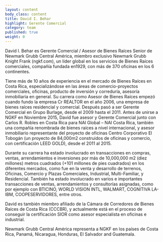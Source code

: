 ```yaml
---
layout: content
body_class: content
title: David I. Behar
highlight: Gerente Comercial
category: team
published: true
weight: 0
---
```

David I. Behar es Gerente Comercial / Asesor de Bienes Raíces Senior de Newmark Grubb Central América, miembro exclusivo Newmark Grubb Knight Frank (ngkf.com), un líder global en los servicios de Bienes Raíces comerciales, compañía fundada en1929, con más de 370 oficinas en los 6 continentes.

Tiene más de 10 años de experiencia en el mercado de Bienes Raíces en Costa Rica, especializándose en las áreas de comercio-proyectos comerciales, oficinas, producto de inversión y correduría, asesoría inmobiliaria en general. Su carrera como Asesor de Bienes Raíces empezó cuando fundo la empresa Cr REALTOR en el año 2006, una empresa de bienes raíces residencial y comercial. Después pasó a ser Gerente Comercial en  Grupo Burlage, desde el 2009 hasta el 2011. Antes de unirse a NGKF en Noviembre 2015, David fue asesor y Gerente Comercial junto con Carlos R. Robles en Costa Rica para NAI Global – NAI Costa Rica, también una compañía renombrada de bienes raíces a nivel internacional, y asesor inmobiliario representante del proyecto de oficinas Centro Corporativo El Tobogán (un proyecto de 84,000m2 construidos de oficinas y comercio, con certificación LEED GOLD), desde el 2011 al 2015.

Durante su carrera ha estado involucrado en transacciones en compras, ventas, arrendamientos e inversiones por más de 10,000,000 m2 (diez millones) metros cuadrados (+101 millones de pies cuadrados) en los diferentes mercados, como fue en la venta y desarrollo de terrenos, Oficinas, Comercio y Plazas Comerciales, Industrial, Multi-Familiar, y Residencial. También ha estado involucrado en varios e importantes transacciones de ventas, arrendamientos y consultorías asignadas, como por ejemplo con BTICINO, WORLD VISION INTL, WALMART, COGNITIVA LA-IBM, COOPESERVIDORES, entre otros.

David es también miembro afiliado de la Cámara de Corredores de Bienes Raíces de Costa Rica (CCCBR), y actualmente está en el proceso de conseguir la certificación SIOR como asesor especialista en oficinas e industrial.

Newmark Grubb Central América representa a NGKF en los países de Costa Rica, Panamá, Nicaragua, Honduras, El Salvador and Guatemala.
